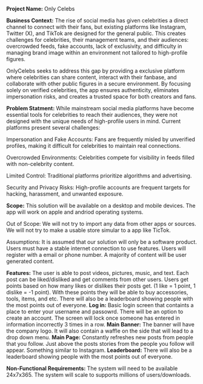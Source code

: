 **Project Name:** Only Celebs
  

**Business Context:**
The rise of social media has given celebrities a direct channel to connect with their fans, but existing platforms like Instagram, Twitter (X), and TikTok are designed for the general public. This creates challenges for celebrities, their management teams, and their audiences: overcrowded feeds, fake accounts, lack of exclusivity, and difficulty in managing brand image within an environment not tailored to high-profile figures.

OnlyCelebs seeks to address this gap by providing a exclusive platform where celebrities can share content, interact with their fanbase, and collaborate with other public figures in a secure environment. By focusing solely on verified celebrities, the app ensures authenticity, eliminates impersonation risks, and creates a trusted space for both creators and fans.
  

**Problem Statment:**
While mainstream social media platforms have become essential tools for celebrities to reach their audiences, they were not designed with the unique needs of high-profile users in mind. Current platforms present several challenges:

Impersonation and Fake Accounts: Fans are frequently misled by unverified profiles, making it difficult for celebrities to maintain real connections.

Overcrowded Environments: Celebrities compete for visibility in feeds filled with non-celebrity content.

Limited Control: Traditional platforms prioritize algorithms and advertising.

Security and Privacy Risks: High-profile accounts are frequent targets for hacking, harassment, and unwanted exposure. 

**Scope:**
This solution will be available on a desktop and mobile devices. The app will work on apple and andriod operating systems. 

Out of Scope:
  We will not try to import any data from other apps or sources. We will not try to make a usable store simular to a app like TicTok.

Assumptions:
It is assumed that our solution will only be a software product. Users must have a stable internet connection to use features. Users will register with a email or phone number. A majority of content will be user generated content.
  

**Features:**
The user is able to post videos, pictures, music, and text. Each post can be liked/disliked and get comments from other users.
Users get points based on how many likes or dislikes their posts get. (1 like = 1 point, 1 dislike = -1 point). With these points they will be able to buy accessories, tools, items, and etc. There will also be a leaderboard showing people with the most points out of everyone.
**Log in:**
Basic login screen that containts a place to enter your username and passowrd. There will be an option to create an account. The screen will lock once someone has entered in information incorrectly 3 times in a row.
**Main Banner:**
The banner will have the company logo. It will also contain a waffle on the side that will lead to a drop down menu.
**Main Page:**
Constantly refreshes new posts from people that you follow. Just above the posts stories from the people you follow will appear. Something similar to Instagram.
**Leaderboard:**
There will also be a leaderboard showing people with the most points out of everyone.




**Non-Functional Requirements:**
The system will need to be available 24x7x365.
The system will scale to supports millions of users/downloads.









